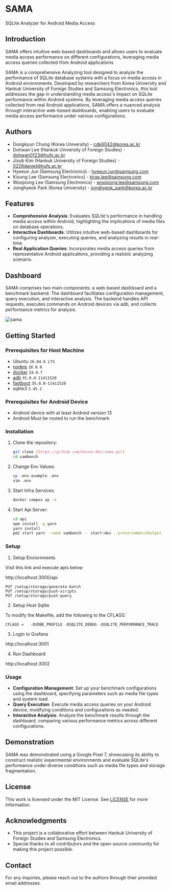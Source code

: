 # SAMA

SQLite Analyzer for Android Media Access

## Introduction

SAMA offers intuitive web-based dashboards and allows users to evaluate media access performance on different configurations, leveraging media access queries collected from Android applications

SAMA is a comprehensive Analyzing tool designed to analyze the performance of SQLite database systems with a focus on media access in Android environments. Developed by researchers from Korea University and Hankuk University of Foreign Studies and Samsung Electronics, this tool addresses the gap in understanding media access's impact on SQLite performance within Android systems. By leveraging media access queries collected from real Android applications, SAMA offers a nuanced analysis through interactive web-based dashboards, enabling users to evaluate media access performance under various configurations.

## Authors
- Dongkyun Chung (Korea University) - <cdk6042@korea.ac.kr>
- Dohwan Lee (Hankuk University of Foreign Studies) - <dohwan0123@hufs.ac.kr>
- Jisub Kim (Hankuk University of Foreign Studies) - <0226daniel@hufs.ac.kr>
- Hyeeun Jun (Samsung Electronics) - <hyeeun.jun@samsung.com>
- Kisung Lee (Samsung Electronics) - <kiras.lee@samsung.com>
- Woojoong Lee (Samsung Electronics) - <woojoong.lee@samsung.com>
- Jonghyeok Park (Korea University) - <jonghyeok_park@korea.ac.kr>

## Features

- **Comprehensive Analysis**: Evaluates SQLite's performance in handling media access within Android, highlighting the implications of media files on database operations.
- **Interactive Dashboards**: Utilizes intuitive web-based dashboards for configuring analyzer, executing queries, and analyzing results in real-time.
- **Real Application Queries**: Incorporates media access queries from representative Android applications, providing a realistic analyzing scenario.

## Dashboard

SAMA comprises two main components: a web-based dashboard and a benchmark backend. The dashboard facilitates configuration management, query execution, and interactive analysis. The backend handles API requests, executes commands on Android devices via adb, and collects performance metrics for analysis.


![sama](https://github.com/user-attachments/assets/4ea9c1ad-9f50-47b4-909d-c97c2c973f12)


## Getting Started

### Prerequisites for Host Machine

- Ubuntu `20.04.6 LTS`
- [nodejs](https://github.com/nvm-sh/nvm#installing-and-updating) `18.0.0`
- [docker](./docs/docker-install.md) `24.0.7`
- [adb](https://developer.android.com/tools/sdkmanager) `35.0.0-11411520`
- [fastboot](https://developer.android.com/tools/sdkmanager) `35.0.0-11411520`
- sqlite3 `3.45.2`

### Prerequisites for Android Device

- Android device with at least Android version 13
- Android Must be rooted to run the benchmark

### Installation

1. Clone the repository:

   ```sh
   git clone [https://github.com/korea-dbs/sama.git]
   cd sambench
   ```

2. Change Env Values:

   ```sh
   cp .env.example .env
   vim .env
   ```

2. Start Infra Services:

   ```sh
   docker compos up -d
   ```
   
3. Start Api Server:

   ```sh
   cd api
   npm install -g yarn
   yarn install
   pm2 start yarn --name sambench -- start:dev --preserveWatchOutput
   ```

### Setup

1. Setup Enviornments

Visit this link and execute apis below

http://localhost:3000/api

```
PUT /setup/storage/generate-batch
PUT /setup/storage/push-scripts
PUT /setup/storage/push-query
```

2. Setup Host Sqlite

To modify the Makefile, add the following to the CFLAGS:

```
CFLAGS =   -DVDBE_PROFILE -DSQLITE_DEBUG -DSQLITE_PERFORMANCE_TRACE
```

3. Login to Grafana

http://localhost:3001

4. Run Dashboard

http://localhost:3002


### Usage

- **Configuration Management**: Set up your benchmark configurations using the dashboard, specifying parameters such as media file types and system load.
- **Query Execution**: Execute media access queries on your Android device, modifying conditions and configurations as needed.
- **Interactive Analysis**: Analyze the benchmark results through the dashboard, comparing various performance metrics across different configurations.

## Demonstration

SAMA was demonstrated using a Google Pixel 7, showcasing its ability to construct realistic experimental environments and evaluate SQLite's performance under diverse conditions such as media file types and storage fragmentation.

## License

This work is licensed under the MIT License. See [LICENSE](LICENSE) for more information.

## Acknowledgments

- This project is a collaborative effort between Hankuk University of Foreign Studies and Samsung Electronics.
- Special thanks to all contributors and the open-source community for making this project possible.

## Contact

For any inquiries, please reach out to the authors through their provided email addresses.
